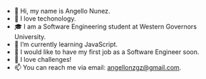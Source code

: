 - 👋 Hi, my name is Angello Nunez.
- 💜 I love techonology.
- 🎓 I am a Software Engineering student at Western Governors University.
- 🌱 I’m currently learning JavaScript.
- 💼 I would like to have my first job as a Software Engineer soon.
- 💪 I love challenges!
- 📫 You can reach me via email: angellonzgz@gmail.com.
